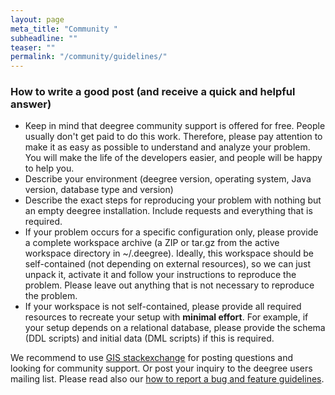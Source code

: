 ```yaml
---
layout: page
meta_title: "Community "
subheadline: ""
teaser: ""
permalink: "/community/guidelines/"
---
```


### How to write a good post (and receive a quick and helpful answer)

  * Keep in mind that deegree community support is offered for free. People usually don't get paid to do this work. Therefore, please pay attention to make it as easy as possible to understand and analyze your problem. You will make the life of the developers easier, and people will be happy to help you.
  * Describe your environment (deegree version, operating system, Java version, database type and version)
  * Describe the exact steps for reproducing your problem with nothing but an empty deegree installation. Include requests and everything that is required.
  * If your problem occurs for a specific configuration only, please provide a complete workspace archive (a ZIP or tar.gz from the active workspace directory in ~/.deegree). Ideally, this workspace should be self-contained (not depending on external resources), so we can just unpack it, activate it and follow your instructions to reproduce the problem. Please leave out anything that is not necessary to reproduce the problem.
  * If your workspace is not self-contained, please provide all required resources to recreate your setup with **minimal effort**. For example, if your setup depends on a relational database, please provide the schema (DDL scripts) and initial data (DML scripts) if this is required.

We recommend to use <a href="https://gis.stackexchange.com/questions/tagged/deegree">GIS stackexchange</a> for posting questions and looking for community support. Or post your inquiry to the deegree users mailing list. Please read also our [how to report a bug and feature guidelines](https://github.com/deegree/deegree3/wiki/Bug-or-Feature).